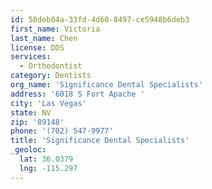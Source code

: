 ```yaml
---
id: 58deb04a-33fd-4d60-8497-ce5948b6deb3
first_name: Victoria
last_name: Chen
license: DDS
services:
  - Orthodontist
category: Dentists
org_name: 'Significance Dental Specialists'
address: '6018 S Fort Apache '
city: 'Las Vegas'
state: NV
zip: '89148'
phone: '(702) 547-9977'
title: 'Significance Dental Specialists'
_geoloc:
  lat: 36.0379
  lng: -115.297
---
```

